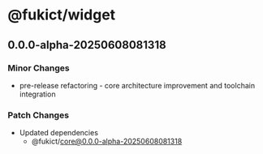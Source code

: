 # @fukict/widget

## 0.0.0-alpha-20250608081318

### Minor Changes

- pre-release refactoring - core architecture improvement and toolchain integration

### Patch Changes

- Updated dependencies
  - @fukict/core@0.0.0-alpha-20250608081318
